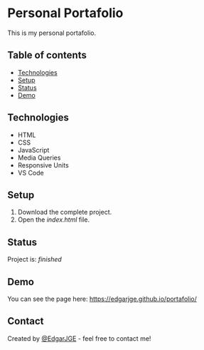 # Personal Portafolio 
This is my personal portafolio.

## Table of contents
* [Technologies](#technologies)
* [Setup](#setup)
* [Status](#status)
* [Demo](#demo)

## Technologies
* HTML
* CSS
* JavaScript
* Media Queries
* Responsive Units
* VS Code

## Setup
1. Download the complete project.
2. Open the *index.html* file.

## Status
Project is: _finished_

## Demo
You can see the page here: https://edgarjge.github.io/portafolio/

## Contact
Created by [@EdgarJGE](https://www.instagram.com/edgarjge/) - feel free to contact me!

